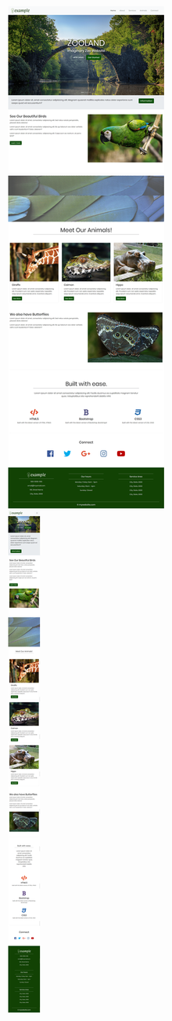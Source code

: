 ![Laptop version](screenshots/laptop-version.png?raw=true "Laptop version") <br/>
![Mobile version](screenshots/mobile-version.png?raw=true "Mobile version")
